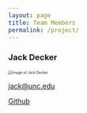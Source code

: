 ```yaml
---
layout: page
title: Team Members
permalink: /project/
---
```


### Jack Decker

<img src="https://avatars.githubusercontent.com/u/24392469?v=4" alt="Image of Jack Decker" style="zoom:50%;" />

[jack@unc.edu](mailto:jack@unc.edu)

[Github](github.com/jackowfish)

